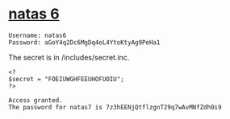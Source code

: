 # [natas 6](http://natas6.natas.labs.overthewire.org)

    Username: natas6
    Password: aGoY4q2Dc6MgDq4oL4YtoKtyAg9PeHa1

The secret is in /includes/secret.inc.

    <?
    $secret = "FOEIUWGHFEEUHOFUOIU";
    ?>

    Access granted.
    The password for natas7 is 7z3hEENjQtflzgnT29q7wAvMNfZdh0i9


